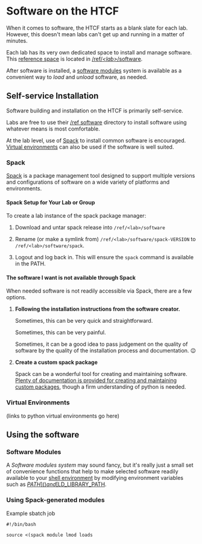 # Software on the HTCF

When it comes to software, the HTCF starts as a blank slate for each lab.  However, this doesn't mean labs can't get up and running in a matter of minutes.

Each lab has its very own dedicated space to install and manage software.  This [reference space](storage/ref.md) is located in [/ref/*\<lab\>*/software](storage/ref.md#software).

After software is installed, a [software modules](#software-modules) system is available as a convenient way to *load* and *unload* software, as needed. 

## Self-service Installation

Software building and installation on the HTCF is primarily self-service.

Labs are free to use their [/ref software](storage/ref.md) directory to install software using whatever means is most comfortable.

At the lab level, use of [Spack](#spack) to install common software is encouraged.  [Virtual environments](#virtual-environments) can also be used if the software is well suited.

### Spack

[Spack](https://spack.readthedocs.io) is a package management tool designed to support multiple versions and configurations of software on a wide variety of platforms and environments.

#### Spack Setup for Your Lab or Group

To create a lab instance of the spack package manager:

1.  Download and untar spack release into `/ref/<lab>/software`

2.  Rename (or make a symlink from) `/ref/<lab>/software/spack-VERSION` to `/ref/<lab>/software/spack`.

3.  Logout and log back in.  This will ensure the `spack` command is available in the PATH.

#### The software I want is not available through Spack

When needed software is not readily accessible via Spack, there are a few options.

1. **Following the installation instructions from the software creator.**
 
   Sometimes, this can be very quick and straightforward.
   
   Sometimes, this can be very painful.
   
   Sometimes, it can be a good idea to pass judgement on the quality of software by the quality of the installation process and documentation. :wink:

2. **Create a custom spack package**

   Spack can be a wonderful tool for creating and maintaining software. [Plenty of documentation is provided for creating and maintaining custom packages](https://spack.readthedocs.io/en/latest/packaging_guide.html), though a firm understanding of python is needed.


### Virtual Environments

(links to python virtual environments go here)


## Using the software

### Software Modules

A *Software modules system* may sound fancy, but it's really just a small set of convenience functions that help to make selected software readily available to your [shell environment]() by modifying environment variables such as [$PATH]() and [$LD_LIBRARY_PATH]().

### Using Spack-generated modules

Example sbatch job

```
#!/bin/bash

source <(spack module lmod loads 
```
